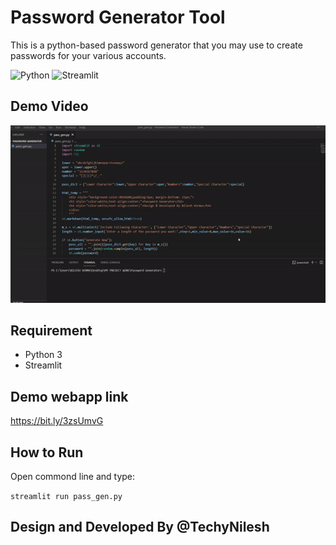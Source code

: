 # Password Generator Tool
This is a python-based password generator that you may use to create passwords for your various accounts.

![Python](https://img.shields.io/badge/Python-v3-blue) ![Streamlit](https://img.shields.io/badge/Streamlit-v0.8-orange)

## Demo Video 
![Virtual Paint System](https://github.com/TechyNilesh/password-generator-tool/blob/4c2edf27b77a9844c9050386a65052e229d9293b/pass_gen_demo.gif?raw=true)

## Requirement

- Python 3
- Streamlit

## Demo webapp link
https://bit.ly/3zsUmvG

## How to Run
Open commond line and type:

`streamlit run pass_gen.py`

## Design and Developed By @TechyNilesh

